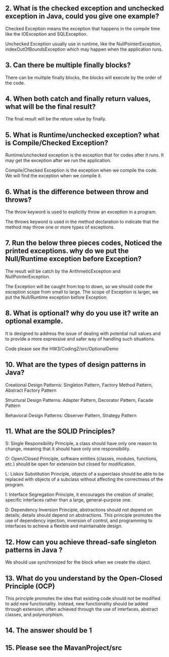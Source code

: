 ## 2. What is the checked exception and unchecked exception in Java, could you give one example?

Checked Exception means the exception that happens in the compile time like the IOException and SQLException.

Unchecked Exception usually use in runtime, like the NullPointerException, indexOutOfBoundsException which may happen when the application runs.

## 3. Can there be multiple finally blocks?

There can be multiple finally blocks, the blocks will execute by the order of the code.

## 4. When both catch and finally return values, what will be the final result?

The final result will be the reture value by finally.

## 5. What is Runtime/unchecked exception? what is Compile/Checked Exception?

Runtime/unchecked exception is the exception that for codes after it runs. It may get the exception after we run the application.

Compile/Checked Exception is the exception when we compile the code. We will find the exception when we compile it.

## 6. What is the difference between throw and throws?

The throw keyword is used to explicitly throw an exception in a program.

The throws keyword is used in the method declaration to indicate that the method may throw one or more types of exceptions.

## 7. Run the below three pieces codes, Noticed the printed exceptions. why do we put the Null/Runtime exception before Exception?

The result will be catch by the ArithmeticException and NullPointerException.

The Exception will be caught from top to down, so we should code the exception scope from small to large. The scope of Exception is larger, we put the Null/Runtime exception before Exception.

## 8. What is optional? why do you use it? write an optional example.

It is designed to address the issue of dealing with potential null values and to provide a more expressive and safer way of handling such situations. 

Code please see the HW3/Coding2/src/OptionalDemo

## 10. What are the types of design patterns in Java?

Creational Design Patterns: Singleton Pattern, Factory Method Pattern, Abstract Factory Pattern

Structural Design Patterns: Adapter Pattern, Decorator Pattern, Facade Pattern

Behavioral Design Patterns: Observer Pattern, Strategy Pattern

## 11. What are the SOLID Principles?

S: Single Responsibility Principle, a class should have only one reason to change, meaning that it should have only one responsibility.

O: Open/Closed Principle, software entities (classes, modules, functions, etc.) should be open for extension but closed for modification.

L: Liskov Substitution Principle, objects of a superclass should be able to be replaced with objects of a subclass without affecting the correctness of the program.

I: Interface Segregation Principle, it encourages the creation of smaller, specific interfaces rather than a large, general-purpose one.

D: Dependency Inversion Principle, abstractions should not depend on details; details should depend on abstractions. This principle promotes the use of dependency injection, inversion of control, and programming to interfaces to achieve a flexible and maintainable design.

## 12. How can you achieve thread-safe singleton patterns in Java ?

We should use synchronized for the block when we create the object.

## 13. What do you understand by the Open-Closed Principle (OCP)

This principle promotes the idea that existing code should not be modified to add new functionality. Instead, new functionality should be added through extension, often achieved through the use of interfaces, abstract classes, and polymorphism.

## 14. The answer should be 1

## 15. Please see the MavanProject/src


